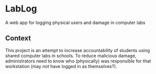 # LabLog
A web app for logging physical users and damage in computer labs

## Context
This project is an attempt to increase accountability of students using shared computer labs in schools. To reduce malicious damage, administrators need to know who (physically) was responsible for that workstation (may not have logged in as themselves?).